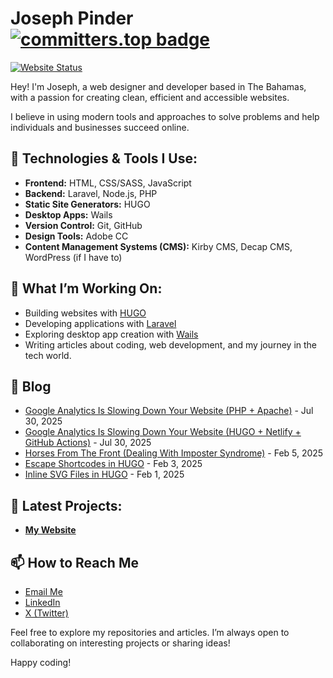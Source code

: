 # Joseph Pinder  [![committers.top badge](https://user-badge.committers.top/the_bahamas/jsphpndr.svg)](https://user-badge.committers.top/the_bahamas/jsphpndr)

[![Website Status](https://img.shields.io/website?url=https%3A%2F%2Fjosephpinder.com)](https://josephpinder.com)


Hey! I'm Joseph, a web designer and developer based in The Bahamas, with a passion for creating clean, efficient and accessible websites. 

I believe in using modern tools and approaches to solve problems and help individuals and businesses succeed online.

## 🔧 Technologies & Tools I Use:
- **Frontend:** HTML, CSS/SASS, JavaScript
- **Backend:** Laravel, Node.js, PHP
- **Static Site Generators:** HUGO
- **Desktop Apps:** Wails
- **Version Control:** Git, GitHub
- **Design Tools:** Adobe CC
- **Content Management Systems (CMS):** Kirby CMS, Decap CMS, WordPress (if I have to)


## 🌱 What I’m Working On:
- Building websites with [HUGO](https://gohugo.io/)
- Developing applications with [Laravel](https://laravel.com/)
- Exploring desktop app creation with [Wails](https://wails.io/)
- Writing articles about coding, web development, and my journey in the tech world.

## 📝 Blog

<!-- START_DYNAMIC_CONTENT -->
- [Google Analytics Is Slowing Down Your Website (PHP + Apache)](https://josephpinder.com/blog/google-analytics-slowing-down-website-php-apache/) - Jul 30, 2025
- [Google Analytics Is Slowing Down Your Website (HUGO + Netlify + GitHub Actions)](https://josephpinder.com/blog/google-analytics-slowing-down-website-hugo-netlify-github-actions/) - Jul 30, 2025
- [Horses From The Front (Dealing With Imposter Syndrome)](https://josephpinder.com/blog/horses-from-the-front-dealing-with-imposter-syndrome/) - Feb 5, 2025
- [Escape Shortcodes in HUGO](https://josephpinder.com/blog/escape-shortcodes-in-hugo/) - Feb 3, 2025
- [Inline SVG Files in HUGO](https://josephpinder.com/blog/inline-svg-files-in-hugo/) - Feb 1, 2025
<!-- END_DYNAMIC_CONTENT -->


## 📘 Latest Projects:

- **[My Website](https://josephpinder.com/)**

## 📫 How to Reach Me

- [Email Me](mailto:hello@josephpinder.com)
- [LinkedIn](https://www.linkedin.com/in/jsphpndr/)
- [X (Twitter)](https://x.com/jsphpndr)



Feel free to explore my repositories and articles. I’m always open to collaborating on interesting projects or sharing ideas!

Happy coding!
